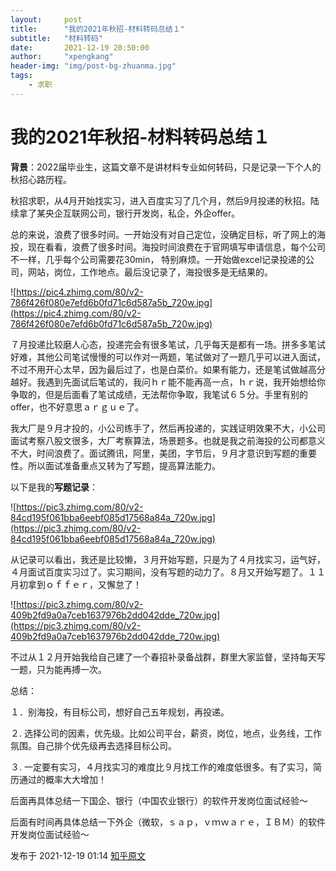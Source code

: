 ```yaml
---
layout:     post
title:      "我的2021年秋招-材料转码总结１"
subtitle:   "材料转码"
date:       2021-12-19 20:50:00
author:     "xpengkang"
header-img: "img/post-bg-zhuanma.jpg"
tags:
    - 求职
---
```

# 我的2021年秋招-材料转码总结１

**背景**：2022届毕业生，这篇文章不是讲材料专业如何转码，只是记录一下个人的秋招心路历程。

秋招求职，从4月开始找实习，进入百度实习了几个月，然后9月投递的秋招。陆续拿了某央企互联网公司，银行开发岗，私企，外企offer。

总的来说，浪费了很多时间。一开始没有对自己定位，没确定目标，听了网上的海投，现在看看，浪费了很多时间。海投时间浪费在于官网填写申请信息，每个公司不一样，几乎每个公司需要花30min， 特别麻烦。一开始做excel记录投递的公司，网站，岗位，工作地点。最后没记录了，海投很多是无结果的。

![https://pic4.zhimg.com/80/v2-786f426f080e7efd6b0fd71c6d587a5b_720w.jpg](https://pic4.zhimg.com/80/v2-786f426f080e7efd6b0fd71c6d587a5b_720w.jpg)

７月投递比较磨人心态，投递完会有很多笔试，几乎每天是都有一场。拼多多笔试好难，其他公司笔试慢慢的可以作对一两题，笔试做对了一题几乎可以进入面试，不过不用开心太早，因为最后过了，也是白菜价。如果有能力，还是笔试做越高分越好。我遇到先面试后笔试的，我问ｈｒ能不能再高一点，ｈｒ说，我开始想给你争取的，但是后面看了笔试成绩，无法帮你争取，我笔试６５分。手里有别的offer，也不好意思ａｒｇｕｅ了。

我大厂是９月才投的，小公司练手了，然后再投递的，实践证明效果不大，小公司面试考察八股文很多，大厂考察算法，场景题多。也就是我之前海投的公司都意义不大，时间浪费了。面试腾讯，阿里，美团，字节后，９月才意识到写题的重要性。所以面试准备重点又转为了写题，提高算法能力。

以下是我的**写题记录**：

![https://pic3.zhimg.com/80/v2-84cd195f061bba6eebf085d17568a84a_720w.jpg](https://pic3.zhimg.com/80/v2-84cd195f061bba6eebf085d17568a84a_720w.jpg)

从记录可以看出，我还是比较懒，３月开始写题，只是为了４月找实习，运气好，４月面试百度实习过了。实习期间，没有写题的动力了。８月又开始写题了。１１月初拿到ｏｆｆｅｒ，又懈怠了！

![https://pic3.zhimg.com/80/v2-409b2fd9a0a7ceb1637976b2dd042dde_720w.jpg](https://pic3.zhimg.com/80/v2-409b2fd9a0a7ceb1637976b2dd042dde_720w.jpg)

不过从１２月开始我给自己建了一个春招补录备战群，群里大家监督，坚持每天写一题，只为能再搏一次。

总结：

１．别海投，有目标公司，想好自己五年规划，再投递。

２. 选择公司的因素，优先级。比如公司平台，薪资，岗位，地点，业务线，工作氛围。自己排个优先级再去选择目标公司。

３. 一定要有实习，４月找实习的难度比９月找工作的难度低很多。有了实习，简历通过的概率大大增加！

后面再具体总结一下国企、银行（中国农业银行）的软件开发岗位面试经验～

后面有时间再具体总结一下外企（微软，ｓａｐ，ｖｍｗａｒｅ，ＩＢＭ）的软件开发岗位面试经验～

发布于 2021-12-19 01:14 [知乎原文](https://zhuanlan.zhihu.com/p/447142102)